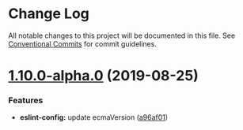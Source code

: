 # Change Log

All notable changes to this project will be documented in this file.
See [Conventional Commits](https://conventionalcommits.org) for commit guidelines.

# [1.10.0-alpha.0](https://github.com/borealisgroup/create-bor-app/tree/master/packages/eslint-config/compare/@borealisgroup/eslint-config@1.9.1...@borealisgroup/eslint-config@1.10.0-alpha.0) (2019-08-25)

### Features

- **eslint-config:** update ecmaVersion ([a96af01](https://github.com/borealisgroup/create-bor-app/tree/master/packages/eslint-config/commit/a96af01))
